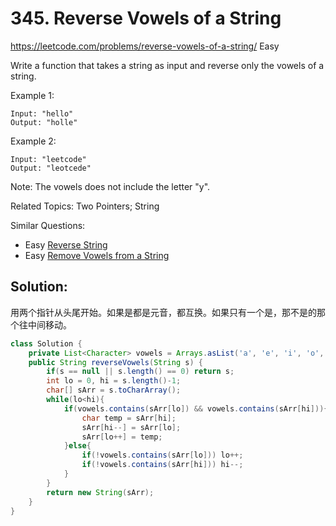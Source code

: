 # 345. Reverse Vowels of a String
<https://leetcode.com/problems/reverse-vowels-of-a-string/>
Easy


Write a function that takes a string as input and reverse only the vowels of a string.

Example 1:

    Input: "hello"
    Output: "holle"
Example 2:

    Input: "leetcode"
    Output: "leotcede"
Note:
The vowels does not include the letter "y".

Related Topics: Two Pointers; String

Similar Questions: 
* Easy [Reverse String](https://leetcode.com/problems/reverse-string/)
* Easy [Remove Vowels from a String](https://leetcode.com/problems/remove-vowels-from-a-string/)

## Solution: 
用两个指针从头尾开始。如果是都是元音，都互换。如果只有一个是，那不是的那个往中间移动。
```java
class Solution {
    private List<Character> vowels = Arrays.asList('a', 'e', 'i', 'o', 'u', 'A', 'E', 'I', 'O', 'U');
    public String reverseVowels(String s) {
        if(s == null || s.length() == 0) return s;
        int lo = 0, hi = s.length()-1;
        char[] sArr = s.toCharArray();
        while(lo<hi){
            if(vowels.contains(sArr[lo]) && vowels.contains(sArr[hi])){
                char temp = sArr[hi];
                sArr[hi--] = sArr[lo];
                sArr[lo++] = temp;
            }else{
                if(!vowels.contains(sArr[lo])) lo++;
                if(!vowels.contains(sArr[hi])) hi--;
            }
        }
        return new String(sArr);
    }
}
```
